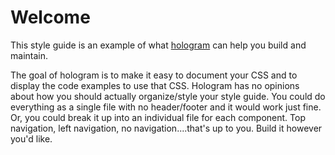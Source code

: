 <h1 class="styleguide">Welcome</h1>

<p class="lead">This style guide is an example of what <a href="http://trulia.github.io/hologram" target="_blank">hologram</a>  can help you build and maintain.</p>

<p class="lead">
	The goal of hologram is to make it easy to document your CSS and to display the code examples to use that CSS. Hologram has no opinions about how you should actually organize/style your style guide. You could do everything as a single file with no header/footer and it would work just fine. Or, you could break it up into an individual file for each component. Top navigation, left navigation, no navigation....that's up to you. Build it however you'd like.  
</p>